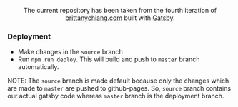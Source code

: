 <p align="center">
  The current repository has been taken from the fourth iteration of <a href="https://brittanychiang.com" target="_blank">brittanychiang.com</a> built with <a href="https://www.gatsbyjs.org/" target="_blank">Gatsby</a>.
</p>

### Deployment

- Make changes in the `source` branch
- Run `npm run deploy`. This will build and push to `master` branch automatically.

NOTE: The `source` branch is made default because only the changes which are made to `master`
are pushed to github-pages. So, `source` branch contains our actual gatsby code whereas `master`
branch is the deployment branch.
